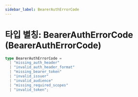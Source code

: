```yaml
---
sidebar_label: BearerAuthErrorCode
---
```


# 타입 별칭: BearerAuthErrorCode (BearerAuthErrorCode)

```ts
type BearerAuthErrorCode = 
  | "missing_auth_header"
  | "invalid_auth_header_format"
  | "missing_bearer_token"
  | "invalid_issuer"
  | "invalid_audience"
  | "missing_required_scopes"
  | "invalid_token";
```
